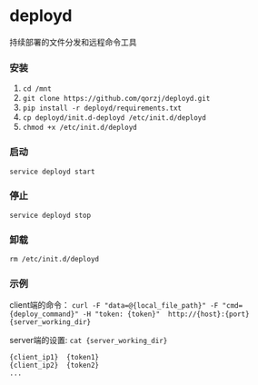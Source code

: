 # deployd
持续部署的文件分发和远程命令工具

### 安装
1. `cd /mnt`
2. `git clone https://github.com/qorzj/deployd.git`
3. `pip install -r deployd/requirements.txt`
4. `cp deployd/init.d-deployd /etc/init.d/deployd`
5. `chmod +x /etc/init.d/deployd`

### 启动
`service deployd start`

### 停止
`service deployd stop`

### 卸载
`rm /etc/init.d/deployd`

### 示例
client端的命令： `curl -F "data=@{local_file_path}" -F "cmd={deploy_command}" -H "token: {token}"  http://{host}:{port}{server_working_dir}`

server端的设置:
`cat {server_working_dir}`
```
{client_ip1}  {token1}
{client_ip2}  {token2}
...
```
